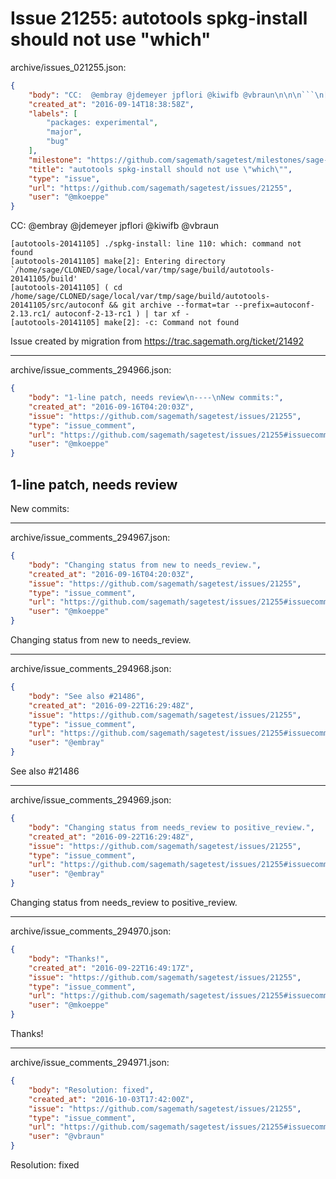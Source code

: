 # Issue 21255: autotools spkg-install should not use "which"

archive/issues_021255.json:
```json
{
    "body": "CC:  @embray @jdemeyer jpflori @kiwifb @vbraun\n\n\n```\n[autotools-20141105] ./spkg-install: line 110: which: command not found\n[autotools-20141105] make[2]: Entering directory `/home/sage/CLONED/sage/local/var/tmp/sage/build/autotools-20141105/build'\n[autotools-20141105] ( cd /home/sage/CLONED/sage/local/var/tmp/sage/build/autotools-20141105/src/autoconf && git archive --format=tar --prefix=autoconf-2.13.rc1/ autoconf-2-13-rc1 ) | tar xf -\n[autotools-20141105] make[2]: -c: Command not found\n```\n\n\n\nIssue created by migration from https://trac.sagemath.org/ticket/21492\n\n",
    "created_at": "2016-09-14T18:38:58Z",
    "labels": [
        "packages: experimental",
        "major",
        "bug"
    ],
    "milestone": "https://github.com/sagemath/sagetest/milestones/sage-7.4",
    "title": "autotools spkg-install should not use \"which\"",
    "type": "issue",
    "url": "https://github.com/sagemath/sagetest/issues/21255",
    "user": "@mkoeppe"
}
```
CC:  @embray @jdemeyer jpflori @kiwifb @vbraun


```
[autotools-20141105] ./spkg-install: line 110: which: command not found
[autotools-20141105] make[2]: Entering directory `/home/sage/CLONED/sage/local/var/tmp/sage/build/autotools-20141105/build'
[autotools-20141105] ( cd /home/sage/CLONED/sage/local/var/tmp/sage/build/autotools-20141105/src/autoconf && git archive --format=tar --prefix=autoconf-2.13.rc1/ autoconf-2-13-rc1 ) | tar xf -
[autotools-20141105] make[2]: -c: Command not found
```



Issue created by migration from https://trac.sagemath.org/ticket/21492





---

archive/issue_comments_294966.json:
```json
{
    "body": "1-line patch, needs review\n----\nNew commits:",
    "created_at": "2016-09-16T04:20:03Z",
    "issue": "https://github.com/sagemath/sagetest/issues/21255",
    "type": "issue_comment",
    "url": "https://github.com/sagemath/sagetest/issues/21255#issuecomment-294966",
    "user": "@mkoeppe"
}
```

1-line patch, needs review
----
New commits:



---

archive/issue_comments_294967.json:
```json
{
    "body": "Changing status from new to needs_review.",
    "created_at": "2016-09-16T04:20:03Z",
    "issue": "https://github.com/sagemath/sagetest/issues/21255",
    "type": "issue_comment",
    "url": "https://github.com/sagemath/sagetest/issues/21255#issuecomment-294967",
    "user": "@mkoeppe"
}
```

Changing status from new to needs_review.



---

archive/issue_comments_294968.json:
```json
{
    "body": "See also #21486",
    "created_at": "2016-09-22T16:29:48Z",
    "issue": "https://github.com/sagemath/sagetest/issues/21255",
    "type": "issue_comment",
    "url": "https://github.com/sagemath/sagetest/issues/21255#issuecomment-294968",
    "user": "@embray"
}
```

See also #21486



---

archive/issue_comments_294969.json:
```json
{
    "body": "Changing status from needs_review to positive_review.",
    "created_at": "2016-09-22T16:29:48Z",
    "issue": "https://github.com/sagemath/sagetest/issues/21255",
    "type": "issue_comment",
    "url": "https://github.com/sagemath/sagetest/issues/21255#issuecomment-294969",
    "user": "@embray"
}
```

Changing status from needs_review to positive_review.



---

archive/issue_comments_294970.json:
```json
{
    "body": "Thanks!",
    "created_at": "2016-09-22T16:49:17Z",
    "issue": "https://github.com/sagemath/sagetest/issues/21255",
    "type": "issue_comment",
    "url": "https://github.com/sagemath/sagetest/issues/21255#issuecomment-294970",
    "user": "@mkoeppe"
}
```

Thanks!



---

archive/issue_comments_294971.json:
```json
{
    "body": "Resolution: fixed",
    "created_at": "2016-10-03T17:42:00Z",
    "issue": "https://github.com/sagemath/sagetest/issues/21255",
    "type": "issue_comment",
    "url": "https://github.com/sagemath/sagetest/issues/21255#issuecomment-294971",
    "user": "@vbraun"
}
```

Resolution: fixed
